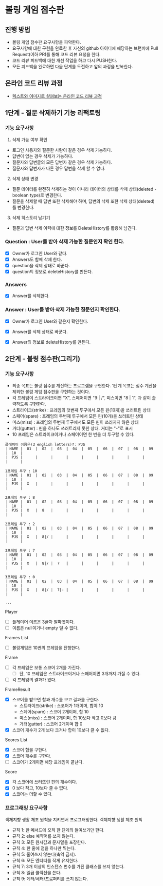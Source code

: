 # 볼링 게임 점수판
## 진행 방법
* 볼링 게임 점수판 요구사항을 파악한다.
* 요구사항에 대한 구현을 완료한 후 자신의 github 아이디에 해당하는 브랜치에 Pull Request(이하 PR)를 통해 코드 리뷰 요청을 한다.
* 코드 리뷰 피드백에 대한 개선 작업을 하고 다시 PUSH한다.
* 모든 피드백을 완료하면 다음 단계를 도전하고 앞의 과정을 반복한다.

## 온라인 코드 리뷰 과정
* [텍스트와 이미지로 살펴보는 온라인 코드 리뷰 과정](https://github.com/next-step/nextstep-docs/tree/master/codereview)

## 1단계 - 질문 삭제하기 기능 리팩토링
### 기능 요구사항
1. 삭제 가능 여부 확인
- 로그인 사용자와 질문한 사람이 같은 경우 삭제 가능하다.
- 답변이 없는 경우 삭제가 가능하다.
- 질문자와 답변글의 모든 답변자 같은 경우 삭제 가능하다.
- 질문자와 답변자가 다른 경우 답변을 삭제 할 수 없다.

2. 삭제 상태 변경
- 질문 데이터를 완전히 삭제하는 것이 아니라 데이터의 상태를 삭제 상태(deleted - boolean type)로 변경한다.
- 질문을 삭제할 때 답변 또한 삭제해야 하며, 답변의 삭제 또한 삭제 상태(deleted)를 변경한다.

3. 삭제 히스토리 남기기
- 질문과 답변 삭제 이력에 대한 정보를 DeleteHistory를 활용해 남긴다. 

### Question : User를 받아 삭제 가능한 질문인지 확인 한다.
- [x]  Owner가 로그인 User와 같다.
- [x]  Answers도 함께 삭제 한다.
- [x]  question을 삭제 상태로 바꾼다.
- [x]  question의 정보로 deleteHistory를 만든다.

### Answers
- [x]  Answer를 삭제한다.

### Answer : User를 받아 삭제 가능한 질문인지 확인한다.
- [x] Owner가 로그인 User와 같은지 확인한다.
- [x] Answer를 삭제 상태로 바꾼다.
- [x] Answer의 정보로 deleteHistory를 만든다.


## 2단계 - 볼링 점수판(그리기)

### 기능 요구사항
- 최종 목표는 볼링 점수를 계산하는 프로그램을 구현한다. 1단계 목표는 점수 계산을 제외한 볼링 게임 점수판을 구현하는 것이다.
- 각 프레임이 스트라이크이면 "X", 스페어이면 "9 | /", 미스이면 "8 | 1", 과 같이 출력하도록 구현한다.
- 스트라이크(strike) : 프레임의 첫번째 투구에서 모든 핀(10개)을 쓰러트린 상태
- 스페어(spare) : 프레임의 두번재 투구에서 모든 핀(10개)을 쓰러트린 상태
- 미스(miss) : 프레임의 두번재 투구에서도 모든 핀이 쓰러지지 않은 상태
- 거터(gutter) : 핀을 하나도 쓰러트리지 못한 상태. 거터는 "-"로 표시
- 10 프레임은 스트라이크이거나 스페어이면 한 번을 더 투구할 수 있다.

```
플레이어 이름은(3 english letters)?: PJS
| NAME |  01  |  02  |  03  |  04  |  05  |  06  |  07  |  08  |  09  |  10  |
|  PJS |      |      |      |      |      |      |      |      |      |      |

1프레임 투구 : 10
| NAME |  01  |  02  |  03  |  04  |  05  |  06  |  07  |  08  |  09  |  10  |
|  PJS |  X   |      |      |      |      |      |      |      |      |      |

2프레임 투구 : 8
| NAME |  01  |  02  |  03  |  04  |  05  |  06  |  07  |  08  |  09  |  10  |
|  PJS |  X   |  8   |      |      |      |      |      |      |      |      |

2프레임 투구 : 2
| NAME |  01  |  02  |  03  |  04  |  05  |  06  |  07  |  08  |  09  |  10  |
|  PJS |  X   |  8|/ |      |      |      |      |      |      |      |      |

3프레임 투구 : 7
| NAME |  01  |  02  |  03  |  04  |  05  |  06  |  07  |  08  |  09  |  10  |
|  PJS |  X   |  8|/ |  7   |      |      |      |      |      |      |      |

3프레임 투구 : 0
| NAME |  01  |  02  |  03  |  04  |  05  |  06  |  07  |  08  |  09  |  10  |
|  PJS |  X   |  8|/ |  7|- |      |      |      |      |      |      |      |

...
```

Player
- [ ] 플레이어 이름은 3글자 알파벳이다.
- [ ] 이름은 null이거나 empty 일 수 없다.

Frames List<Frame>
- [ ] 볼링게임은 10번의 프레임을 진행한다.

Frame
- [ ] 각 프레임은 보통 스코어 2개를 가진다.
  - [ ] 단, 10 프레임은 스트라이크이거나 스페어이면 3개까지 가질 수 있다.
- [ ] 각 프레임의 결과가 있다.

FrameResult
- [x] 스코어를 받으면 합과 개수를 보고 결과를 구한다.
  - 스트라이크(strike) : 스코어가 1개이며, 합이 10
  - 스페어(spare) : 스코어 2개이며, 합 10
  - 미스(miss) : 스코어 2개이며, 합 10보다 작고 0보다 큼
  - 거터(gutter) : 스코어 2개이며 합 0
- [x] 스코어 개수가 2개 보다 크거나 합이 10보다 클 수 없다.

Scores List<Score>
- [x] 스코어 합을 구한다.
- [x] 스코어 개수를 구한다.
- [ ] 스코어가 2개이면 해당 프레임이 끝난다.

Score
- [x] 각 스코어에 쓰러뜨린 핀의 개수이다.
- [x] 0 보다 작고, 10보다 클 수 없다.
- [x] 스코어는 더할 수 있다.

### 프로그래밍 요구사항
객체지향 생활 체조 원칙을 지키면서 프로그래밍한다.
객체지향 생활 체조 원칙
- 규칙 1: 한 메서드에 오직 한 단계의 들여쓰기만 한다.
- 규칙 2: else 예약어를 쓰지 않는다.
- 규칙 3: 모든 원시값과 문자열을 포장한다.
- 규칙 4: 한 줄에 점을 하나만 찍는다.
- 규칙 5: 줄여쓰지 않는다(축약 금지).
- 규칙 6: 모든 엔티티를 작게 유지한다.
- 규칙 7: 3개 이상의 인스턴스 변수를 가진 클래스를 쓰지 않는다.
- 규칙 8: 일급 콜렉션을 쓴다.
- 규칙 9: 게터/세터/프로퍼티를 쓰지 않는다.